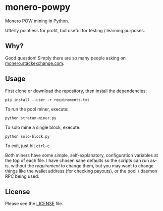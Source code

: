 # monero-powpy

Monero POW mining in Python.

Utterly pointless for profit, but useful for testing / learning purposes.

## Why?

Good question! Simply there are so many people asking on
[monero.stackexchange.com](https://monero.stackexchange.com/search?q=python+miner).

## Usage

First clone or download the repository, then install the dependencies:

```
pip install --user -r requirements.txt
```

To run the pool miner, execute:

```
python stratum-miner.py
```

To solo mine a single block, execute:

```
python solo-block.py
```

To exit, just hit `ctrl-c`.

Both miners have some simple, self-explanatory, configuration variables at the
top of each file. I have chosen sane defaults so the scripts can run as-is,
without the *requirement* to change them, but you may want to change things like
the wallet address (for checking payouts), or the pool / daemon RPC being used.

## License

Please see the [LICENSE](./LICENSE) file.

[//]: # ( vim: set tw=80: )
